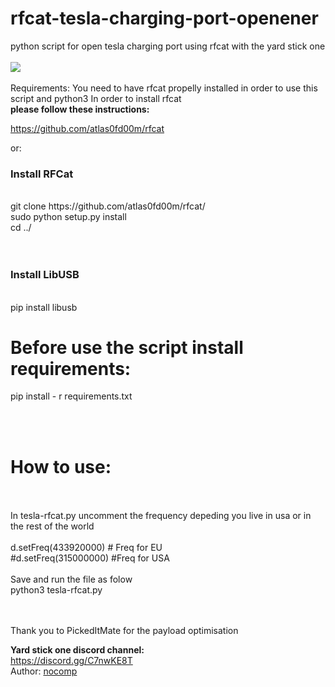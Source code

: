 # rfcat-tesla-charging-port-openener
python script for open tesla charging port using rfcat with the yard stick one <br><br>
<img src="https://i.imgur.com/oHceMxr.jpeg"/><br><br>
Requirements:
You need to have rfcat propelly installed in order to use this script and python3
In order to install rfcat<br> <b> please follow these instructions:</b>

https://github.com/atlas0fd00m/rfcat

or:
<h3>Install RFCat</h3><br>
git clone https://github.com/atlas0fd00m/rfcat/<br>
sudo python setup.py install<br>
cd ../<br>
<br><br>
<h3>Install LibUSB</h3><br>
pip install libusb<br>

<h1>Before use the script install requirements:</h1>
pip install - r requirements.txt<br>

<br><br>
<h1>How to use:</h1>
<br><br>
In tesla-rfcat.py uncomment the frequency depeding you live in usa or in the rest of the world<br>
<br>
d.setFreq(433920000) # Freq for EU<br>
#d.setFreq(315000000) #Freq for USA<br>
<br>
Save and run the file as folow<br>
python3 tesla-rfcat.py<br>
<br><br>

Thank you to PickedItMate for the payload optimisation<br>

<b>Yard stick one discord channel:</b> <br>
https://discord.gg/C7nwKE8T<br>
Author: <a href="https://twitter.com/nocomp">nocomp</a>

